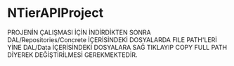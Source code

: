# NTierAPIProject

PROJENİN ÇALIŞMASI İÇİN İNDİRDİKTEN SONRA DAL/Repositories/Concrete 
İÇERİSİNDEKİ DOSYALARDA FILE PATH'LERİ YİNE DAL/Data İÇERİSİNDEKİ DOSYALARA SAĞ TIKLAYIP COPY FULL PATH DİYEREK DEĞİŞTİRİLMESİ GEREKMEKTEDİR. 
